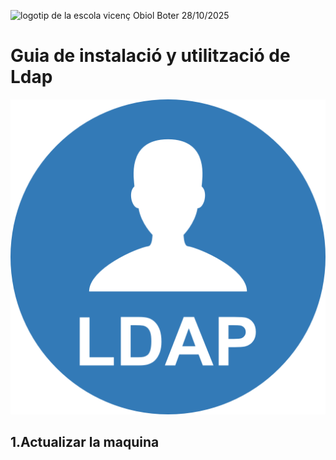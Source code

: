 
![logotip de la escola](IMG/logo.png)
vicenç Obiol Boter
28/10/2025

# Guia de instalació y utilització de Ldap 

![a](IMG/simpleid.png)

## 1.Actualizar la maquina 


